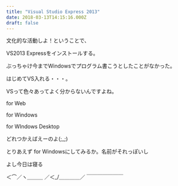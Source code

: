 ```yaml
---
title: "Visual Studio Express 2013"
date: 2018-03-13T14:15:16.000Z
draft: false
---
```


文化的な活動しよ！ということで、

VS2013 Expressをインストールする。

ぶっちゃけ今までWindowsでプログラム書こうとしたことがなかった。

はじめてVS入れる・・・。

VSって色々あってよく分からないんですよね。

for Web

for Windows

for WIndows Desktop

どれつかえばえーのよ(;_;)

とりあえず for Windowsにしてみるか。名前がそれっぽいし



よし今日は寝る

＜⌒／ヽ＿＿＿
／＜_/＿＿＿＿／
￣￣￣￣￣￣￣
